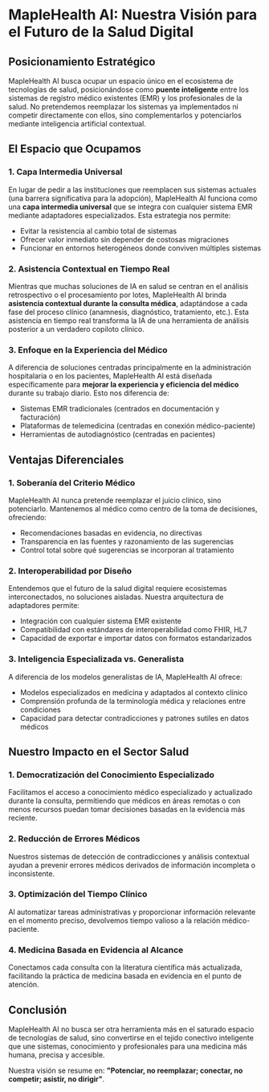 # MapleHealth AI: Nuestra Visión para el Futuro de la Salud Digital

## Posicionamiento Estratégico

MapleHealth AI busca ocupar un espacio único en el ecosistema de tecnologías de salud, posicionándose como **puente inteligente** entre los sistemas de registro médico existentes (EMR) y los profesionales de la salud. No pretendemos reemplazar los sistemas ya implementados ni competir directamente con ellos, sino complementarlos y potenciarlos mediante inteligencia artificial contextual.

## El Espacio que Ocupamos

### 1. Capa Intermedia Universal

En lugar de pedir a las instituciones que reemplacen sus sistemas actuales (una barrera significativa para la adopción), MapleHealth AI funciona como una **capa intermedia universal** que se integra con cualquier sistema EMR mediante adaptadores especializados. Esta estrategia nos permite:

- Evitar la resistencia al cambio total de sistemas
- Ofrecer valor inmediato sin depender de costosas migraciones
- Funcionar en entornos heterogéneos donde conviven múltiples sistemas

### 2. Asistencia Contextual en Tiempo Real

Mientras que muchas soluciones de IA en salud se centran en el análisis retrospectivo o el procesamiento por lotes, MapleHealth AI brinda **asistencia contextual durante la consulta médica**, adaptándose a cada fase del proceso clínico (anamnesis, diagnóstico, tratamiento, etc.). Esta asistencia en tiempo real transforma la IA de una herramienta de análisis posterior a un verdadero copiloto clínico.

### 3. Enfoque en la Experiencia del Médico

A diferencia de soluciones centradas principalmente en la administración hospitalaria o en los pacientes, MapleHealth AI está diseñada específicamente para **mejorar la experiencia y eficiencia del médico** durante su trabajo diario. Esto nos diferencia de:

- Sistemas EMR tradicionales (centrados en documentación y facturación)
- Plataformas de telemedicina (centradas en conexión médico-paciente)
- Herramientas de autodiagnóstico (centradas en pacientes)

## Ventajas Diferenciales

### 1. Soberanía del Criterio Médico

MapleHealth AI nunca pretende reemplazar el juicio clínico, sino potenciarlo. Mantenemos al médico como centro de la toma de decisiones, ofreciendo:

- Recomendaciones basadas en evidencia, no directivas
- Transparencia en las fuentes y razonamiento de las sugerencias
- Control total sobre qué sugerencias se incorporan al tratamiento

### 2. Interoperabilidad por Diseño

Entendemos que el futuro de la salud digital requiere ecosistemas interconectados, no soluciones aisladas. Nuestra arquitectura de adaptadores permite:

- Integración con cualquier sistema EMR existente
- Compatibilidad con estándares de interoperabilidad como FHIR, HL7
- Capacidad de exportar e importar datos con formatos estandarizados

### 3. Inteligencia Especializada vs. Generalista

A diferencia de los modelos generalistas de IA, MapleHealth AI ofrece:

- Modelos especializados en medicina y adaptados al contexto clínico
- Comprensión profunda de la terminología médica y relaciones entre condiciones
- Capacidad para detectar contradicciones y patrones sutiles en datos médicos

## Nuestro Impacto en el Sector Salud

### 1. Democratización del Conocimiento Especializado

Facilitamos el acceso a conocimiento médico especializado y actualizado durante la consulta, permitiendo que médicos en áreas remotas o con menos recursos puedan tomar decisiones basadas en la evidencia más reciente.

### 2. Reducción de Errores Médicos

Nuestros sistemas de detección de contradicciones y análisis contextual ayudan a prevenir errores médicos derivados de información incompleta o inconsistente.

### 3. Optimización del Tiempo Clínico

Al automatizar tareas administrativas y proporcionar información relevante en el momento preciso, devolvemos tiempo valioso a la relación médico-paciente.

### 4. Medicina Basada en Evidencia al Alcance

Conectamos cada consulta con la literatura científica más actualizada, facilitando la práctica de medicina basada en evidencia en el punto de atención.

## Conclusión

MapleHealth AI no busca ser otra herramienta más en el saturado espacio de tecnologías de salud, sino convertirse en el tejido conectivo inteligente que une sistemas, conocimiento y profesionales para una medicina más humana, precisa y accesible.

Nuestra visión se resume en: **"Potenciar, no reemplazar; conectar, no competir; asistir, no dirigir"**.
